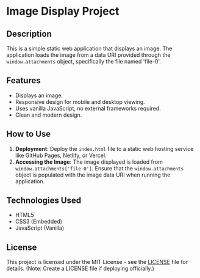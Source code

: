 # Image Display Project

## Description

This is a simple static web application that displays an image. The application loads the image from a data URI provided through the `window.attachments` object, specifically the file named 'file-0'.

## Features

- Displays an image.
- Responsive design for mobile and desktop viewing.
- Uses vanilla JavaScript, no external frameworks required.
- Clean and modern design.

## How to Use

1.  **Deployment**:  Deploy the `index.html` file to a static web hosting service like GitHub Pages, Netlify, or Vercel.
2.  **Accessing the Image**: The image displayed is loaded from `window.attachments['file-0']`. Ensure that the `window.attachments` object is populated with the image data URI when running the application.

## Technologies Used

-   HTML5
-   CSS3 (Embedded)
-   JavaScript (Vanilla)

## License

This project is licensed under the MIT License - see the [LICENSE](LICENSE) file for details. (Note: Create a LICENSE file if deploying officially.)
```